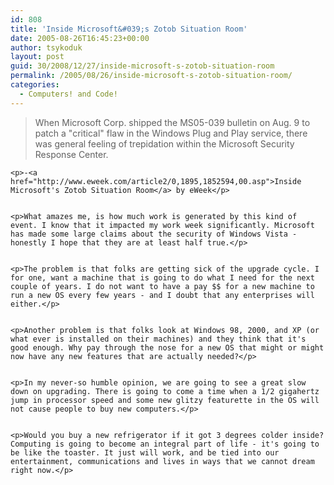 ```yaml
---
id: 808
title: 'Inside Microsoft&#039;s Zotob Situation Room'
date: 2005-08-26T16:45:23+00:00
author: tsykoduk
layout: post
guid: 30/2008/12/27/inside-microsoft-s-zotob-situation-room
permalink: /2005/08/26/inside-microsoft-s-zotob-situation-room/
categories:
  - Computers! and Code!
---
```

<blockquote>When Microsoft Corp. shipped the <span class="caps">MS05</span>-039 bulletin on Aug. 9 to patch a "critical" flaw in the Windows Plug and Play service, there was general feeling of trepidation within the Microsoft Security Response Center.</blockquote>

	<p>-<a href="http://www.eweek.com/article2/0,1895,1852594,00.asp">Inside Microsoft's Zotob Situation Room</a> by eWeek</p>


	<p>What amazes me, is how much work is generated by this kind of event. I know that it impacted my work week significantly. Microsoft has made some large claims about the security of Windows Vista - honestly I hope that they are at least half true.</p>


	<p>The problem is that folks are getting sick of the upgrade cycle. I for one, want a machine that is going to do what I need for the next couple of years. I do not want to have a pay $$ for a new machine to run a new OS every few years - and I doubt that any enterprises will either.</p>


	<p>Another problem is that folks look at Windows 98, 2000, and XP (or what ever is installed on their machines) and they think that it's good enough. Why pay through the nose for a new OS that might or might now have any new features that are actually needed?</p>


	<p>In my never-so humble opinion, we are going to see a great slow down on upgrading. There is going to come a time when a 1/2 gigahertz jump in processor speed and some new glitzy featurette in the OS will not cause people to buy new computers.</p>


	<p>Would you buy a new refrigerator if it got 3 degrees colder inside? Computing is going to become an integral part of life - it's going to be like the toaster. It just will work, and be tied into our entertainment, communications and lives in ways that we cannot dream right now.</p>